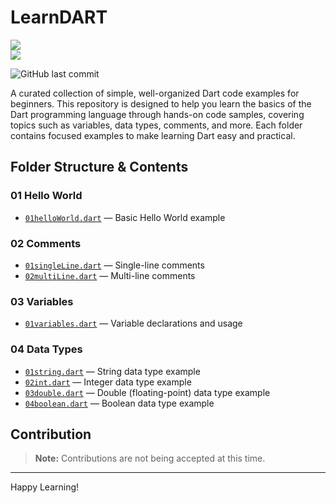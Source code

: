 # LearnDART 
<img src="https://skillicons.dev/icons?i=dart"/>
<br>
<img src="https://wakatime.com/badge/user/bb00c0fe-44b9-40c6-b043-77019e433b47/project/5ccf0e73-060d-4967-808a-28ce7c6effda.svg">

![GitHub last commit](https://img.shields.io/github/last-commit/jagratadeb/LearnDART?style=for-the-badge)

A curated collection of simple, well-organized Dart code examples for beginners. This repository is designed to help you learn the basics of the Dart programming language through hands-on code samples, covering topics such as variables, data types, comments, and more. Each folder contains focused examples to make learning Dart easy and practical.

## Folder Structure & Contents

### 01 Hello World
- [`01helloWorld.dart`](./01%20Hello%20World/01helloWorld.dart) — Basic Hello World example

### 02 Comments
- [`01singleLine.dart`](./02%20Comments/01singleLine.dart) — Single-line comments
- [`02multiLine.dart`](./02%20Comments/02multiLine.dart) — Multi-line comments

### 03 Variables
- [`01variables.dart`](./03%20Variables/01variables.dart) — Variable declarations and usage

### 04 Data Types
- [`01string.dart`](./04%20Data%20Types/01string.dart) — String data type example
- [`02int.dart`](./04%20Data%20Types/02int.dart) — Integer data type example
- [`03double.dart`](./04%20Data%20Types/03double.dart) — Double (floating-point) data type example
- [`04boolean.dart`](./04%20Data%20Types/04boolean.dart) — Boolean data type example

## Contribution
> **Note:** Contributions are not being accepted at this time.

---
Happy Learning!
